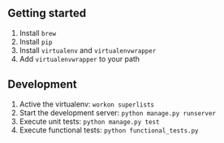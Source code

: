 ## Getting started

1. Install `brew`
1. Install `pip`
1. Install `virtualenv` and `virtualenvwrapper`
1. Add `virtualenvwrapper` to your path

## Development

1. Active the virtualenv: `workon superlists`
1. Start the development server: `python manage.py runserver`
1. Execute unit tests: `python manage.py test`
1. Execute functional tests: `python functional_tests.py`

